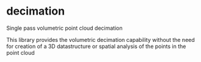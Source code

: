 # decimation
Single pass volumetric point cloud decimation

This library provides the volumetric decimation capability without the need for creation of a 3D datastructure
or spatial analysis of the points in the point cloud
